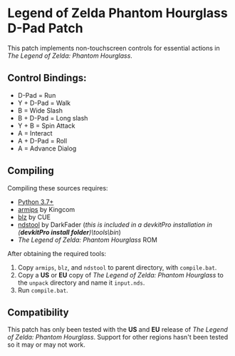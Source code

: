 Legend of Zelda Phantom Hourglass D-Pad Patch
===============
This patch implements non-touchscreen controls for essential actions in *The Legend of Zelda: Phantom Hourglass*.

Control Bindings:
-------------
* D-Pad = Run
* Y + D-Pad = Walk
* B = Wide Slash
* B + D-Pad = Long slash
* Y + B = Spin Attack
* A = Interact
* A + D-Pad = Roll
* A = Advance Dialog

Compiling
-------------
Compiling these sources requires:

* [Python 3.7+](https://www.python.org/)
* [armips](https://github.com/Kingcom/armips) by Kingcom
* [blz](https://www.romhacking.net/utilities/826/) by CUE
* [ndstool](https://github.com/devkitPro/installer/releases) by DarkFader (*this is included in a devkitPro installation in (**devkitPro install folder**)\tools\bin*)
* *The Legend of Zelda: Phantom Hourglass* ROM

After obtaining the required tools:
1. Copy `armips`, `blz`, and `ndstool` to parent directory, with `compile.bat`.
1. Copy a **US** or **EU** copy of *The Legend of Zelda: Phantom Hourglass* to the `unpack` directory and name it `input.nds`.
1. Run `compile.bat`.

Compatibility
-------------
This patch has only been tested with the **US** and **EU** release of *The Legend of Zelda: Phantom Hourglass*. Support for other regions hasn't been tested so it may or may not work.
